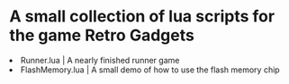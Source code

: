 <h1>A small collection of lua scripts for the game Retro Gadgets</h1>

<li>Runner.lua | A nearly finished runner game</li>
<li>FlashMemory.lua | A small demo of how to use the flash memory chip</li>
